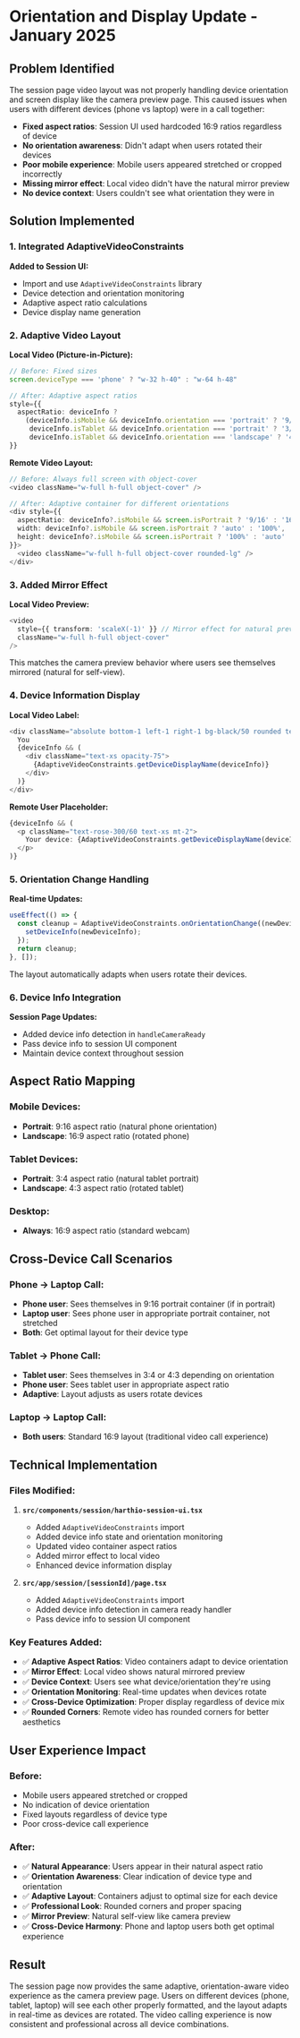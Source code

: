 # Orientation and Display Update - January 2025

## Problem Identified

The session page video layout was not properly handling device orientation and screen display like the camera preview page. This caused issues when users with different devices (phone vs laptop) were in a call together:

- **Fixed aspect ratios**: Session UI used hardcoded 16:9 ratios regardless of device
- **No orientation awareness**: Didn't adapt when users rotated their devices
- **Poor mobile experience**: Mobile users appeared stretched or cropped incorrectly
- **Missing mirror effect**: Local video didn't have the natural mirror preview
- **No device context**: Users couldn't see what orientation they were in

## Solution Implemented

### 1. **Integrated AdaptiveVideoConstraints**

**Added to Session UI:**
- Import and use `AdaptiveVideoConstraints` library
- Device detection and orientation monitoring
- Adaptive aspect ratio calculations
- Device display name generation

### 2. **Adaptive Video Layout**

**Local Video (Picture-in-Picture):**
```typescript
// Before: Fixed sizes
screen.deviceType === 'phone' ? "w-32 h-40" : "w-64 h-48"

// After: Adaptive aspect ratios
style={{
  aspectRatio: deviceInfo ? 
    (deviceInfo.isMobile && deviceInfo.orientation === 'portrait' ? '9/16' :
     deviceInfo.isTablet && deviceInfo.orientation === 'portrait' ? '3/4' :
     deviceInfo.isTablet && deviceInfo.orientation === 'landscape' ? '4/3' : '16/9') : '16/9'
}}
```

**Remote Video Layout:**
```typescript
// Before: Always full screen with object-cover
<video className="w-full h-full object-cover" />

// After: Adaptive container for different orientations
<div style={{
  aspectRatio: deviceInfo?.isMobile && screen.isPortrait ? '9/16' : '16/9',
  width: deviceInfo?.isMobile && screen.isPortrait ? 'auto' : '100%',
  height: deviceInfo?.isMobile && screen.isPortrait ? '100%' : 'auto'
}}>
  <video className="w-full h-full object-cover rounded-lg" />
</div>
```

### 3. **Added Mirror Effect**

**Local Video Preview:**
```typescript
<video
  style={{ transform: 'scaleX(-1)' }} // Mirror effect for natural preview
  className="w-full h-full object-cover"
/>
```

This matches the camera preview behavior where users see themselves mirrored (natural for self-view).

### 4. **Device Information Display**

**Local Video Label:**
```typescript
<div className="absolute bottom-1 left-1 right-1 bg-black/50 rounded text-white text-xs text-center py-1">
  You
  {deviceInfo && (
    <div className="text-xs opacity-75">
      {AdaptiveVideoConstraints.getDeviceDisplayName(deviceInfo)}
    </div>
  )}
</div>
```

**Remote User Placeholder:**
```typescript
{deviceInfo && (
  <p className="text-rose-300/60 text-xs mt-2">
    Your device: {AdaptiveVideoConstraints.getDeviceDisplayName(deviceInfo)}
  </p>
)}
```

### 5. **Orientation Change Handling**

**Real-time Updates:**
```typescript
useEffect(() => {
  const cleanup = AdaptiveVideoConstraints.onOrientationChange((newDeviceInfo) => {
    setDeviceInfo(newDeviceInfo);
  });
  return cleanup;
}, []);
```

The layout automatically adapts when users rotate their devices.

### 6. **Device Info Integration**

**Session Page Updates:**
- Added device info detection in `handleCameraReady`
- Pass device info to session UI component
- Maintain device context throughout session

## Aspect Ratio Mapping

### Mobile Devices:
- **Portrait**: 9:16 aspect ratio (natural phone orientation)
- **Landscape**: 16:9 aspect ratio (rotated phone)

### Tablet Devices:
- **Portrait**: 3:4 aspect ratio (natural tablet portrait)
- **Landscape**: 4:3 aspect ratio (rotated tablet)

### Desktop:
- **Always**: 16:9 aspect ratio (standard webcam)

## Cross-Device Call Scenarios

### Phone → Laptop Call:
- **Phone user**: Sees themselves in 9:16 portrait container (if in portrait)
- **Laptop user**: Sees phone user in appropriate portrait container, not stretched
- **Both**: Get optimal layout for their device type

### Tablet → Phone Call:
- **Tablet user**: Sees themselves in 3:4 or 4:3 depending on orientation
- **Phone user**: Sees tablet user in appropriate aspect ratio
- **Adaptive**: Layout adjusts as users rotate devices

### Laptop → Laptop Call:
- **Both users**: Standard 16:9 layout (traditional video call experience)

## Technical Implementation

### Files Modified:

1. **`src/components/session/harthio-session-ui.tsx`**
   - Added `AdaptiveVideoConstraints` import
   - Added device info state and orientation monitoring
   - Updated video container aspect ratios
   - Added mirror effect to local video
   - Enhanced device information display

2. **`src/app/session/[sessionId]/page.tsx`**
   - Added `AdaptiveVideoConstraints` import
   - Added device info detection in camera ready handler
   - Pass device info to session UI component

### Key Features Added:

- ✅ **Adaptive Aspect Ratios**: Video containers adapt to device orientation
- ✅ **Mirror Effect**: Local video shows natural mirrored preview
- ✅ **Device Context**: Users see what device/orientation they're using
- ✅ **Orientation Monitoring**: Real-time updates when devices rotate
- ✅ **Cross-Device Optimization**: Proper display regardless of device mix
- ✅ **Rounded Corners**: Remote video has rounded corners for better aesthetics

## User Experience Impact

### Before:
- Mobile users appeared stretched or cropped
- No indication of device orientation
- Fixed layouts regardless of device type
- Poor cross-device call experience

### After:
- ✅ **Natural Appearance**: Users appear in their natural aspect ratio
- ✅ **Orientation Awareness**: Clear indication of device type and orientation
- ✅ **Adaptive Layout**: Containers adjust to optimal size for each device
- ✅ **Professional Look**: Rounded corners and proper spacing
- ✅ **Mirror Preview**: Natural self-view like camera preview
- ✅ **Cross-Device Harmony**: Phone and laptop users both get optimal experience

## Result

The session page now provides the same adaptive, orientation-aware video experience as the camera preview page. Users on different devices (phone, tablet, laptop) will see each other properly formatted, and the layout adapts in real-time as devices are rotated. The video calling experience is now consistent and professional across all device combinations.
